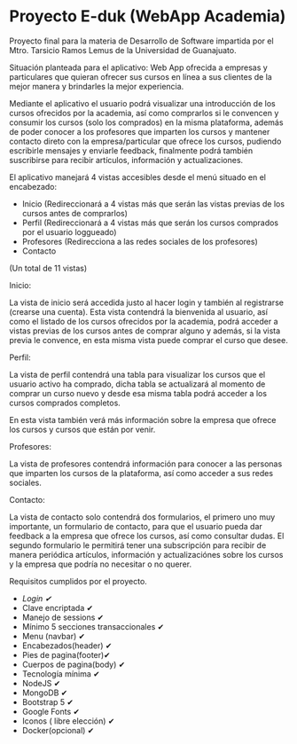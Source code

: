 # Proyecto E-duk (WebApp Academia)

Proyecto final para la materia de Desarrollo de Software impartida por el Mtro. Tarsicio Ramos Lemus de la Universidad de Guanajuato.


Situación planteada para el aplicativo: Web App ofrecida a empresas y particulares que quieran ofrecer sus cursos en línea a sus clientes de la mejor manera y brindarles la mejor experiencia.

Mediante el aplicativo el usuario podrá visualizar una introducción de los cursos ofrecidos por la academia, así como comprarlos si le convencen y consumir los 
cursos (solo los comprados) en la misma plataforma, además de poder conocer a los profesores que imparten los cursos y mantener contacto direto con la empresa/particular
que ofrece los cursos, pudiendo escribirle mensajes y enviarle feedback, finalmente podrá también suscribirse para recibir artículos, información y actualizaciones.

El aplicativo manejará 4 vistas accesibles desde el menú situado en el encabezado:

* Inicio (Redireccionará a 4 vistas más que serán las vistas previas de los cursos antes de comprarlos)
* Perfil (Redireccionará a 4 vistas más que serán los cursos comprados por el usuario loggueado)
* Profesores (Redirecciona a las redes sociales de los profesores)
* Contacto

(Un total de 11 vistas)


Inicio:

La vista de inicio será accedida justo al hacer login y también al registrarse (crearse una cuenta). Esta vista contendrá la bienvenida al usuario, así como el listado 
de los cursos ofrecidos por la academia, podrá acceder a vistas previas de los cursos antes de comprar alguno y además, si la vista previa le convence, en esta misma 
vista puede comprar el curso que desee.

Perfil:

La vista de perfil contendrá una tabla para visualizar los cursos que el usuario activo ha comprado, dicha tabla se actualizará al momento de comprar un curso nuevo y 
desde esa misma tabla podrá acceder a los cursos comprados completos.

En esta vista también verá más información sobre la empresa que ofrece los cursos y cursos que están por venir.

Profesores:

La vista de profesores contendrá información para conocer a las personas que imparten los cursos de la plataforma, así como acceder a sus redes sociales.

Contacto:

La vista de contacto solo contendrá dos formularios, el primero uno muy importante, un formulario de contacto, para que el usuario pueda dar feedback a la empresa que
ofrece los cursos, así como consultar dudas. El segundo formulario le permitirá tener una subscripción para recibir de manera periódica artículos, información y 
actualizaciónes sobre los cursos y la empresa que podría no necesitar o no querer.


Requisitos cumplidos por el proyecto.

- *Login ✔*
- Clave encriptada ✔
- Manejo de sessions ✔
- Mínimo 5 secciones transaccionales ✔
- Menu (navbar) ✔
- Encabezados(header) ✔
- Pies de pagina(footer)✔
- Cuerpos de pagina(body) ✔
- Tecnología mínima ✔
- NodeJS ✔
- MongoDB ✔
- Bootstrap 5 ✔
- Google Fonts  ✔
- Iconos ( libre elección) ✔
- Docker(opcional) ✔
